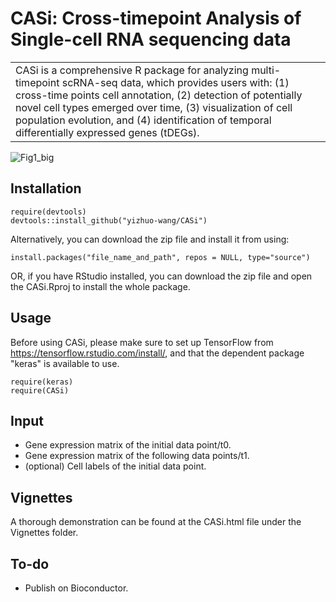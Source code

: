 # CASi: Cross-timepoint Analysis of Single-cell RNA sequencing data

<table>
<tr>
<td>
  CASi is a comprehensive R package for analyzing multi-timepoint scRNA-seq data, which provides users with: (1) cross-time points cell annotation, (2) detection of potentially novel cell types emerged over time, (3) visualization of cell population evolution, and (4) identification of temporal differentially expressed genes (tDEGs).
</td>
</tr>
</table>


![Fig1_big](https://github.com/yizhuo-wang/CASi/assets/88061326/75620fc2-b1f6-40d4-81f5-0fe0a08a3017)


## Installation

```
require(devtools)
devtools::install_github("yizhuo-wang/CASi")
```

Alternatively, you can download the zip file and install it from using:

```
install.packages("file_name_and_path", repos = NULL, type="source")
```

OR, if you have RStudio installed, you can download the zip file and open the CASi.Rproj to install the whole package.

## Usage

Before using CASi, please make sure to set up TensorFlow from https://tensorflow.rstudio.com/install/, and that the dependent package "keras" is available to use.

```
require(keras)
require(CASi)
```

## Input

- Gene expression matrix of the initial data point/t0.
- Gene expression matrix of the following data points/t1.
- (optional) Cell labels of the initial data point.


## Vignettes

A thorough demonstration can be found at the CASi.html file under the Vignettes folder.

## To-do
- Publish on Bioconductor.

